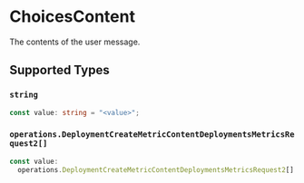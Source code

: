 # ChoicesContent

The contents of the user message.


## Supported Types

### `string`

```typescript
const value: string = "<value>";
```

### `operations.DeploymentCreateMetricContentDeploymentsMetricsRequest2[]`

```typescript
const value:
  operations.DeploymentCreateMetricContentDeploymentsMetricsRequest2[] = [];
```

